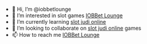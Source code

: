 - 👋 Hi, I’m @iobbetlounge
- 👀 I’m interested in slot games <a href="http://iobbetlounge.com/">IOBBet Lounge</a>
- 🌱 I’m currently learning <a href="http://iobbetlounge.com/">slot judi online</a>
- 💞️ I’m looking to collaborate on <a href="http://iobbetlounge.com/">slot judi online</a> games
- 📫 How to reach me <a href="http://iobbetlounge.com/">IOBBet Lounge</a>

<!---
iobbetlounge/iobbetlounge is a ✨ special ✨ repository because its `README.md` (this file) appears on your GitHub profile.
You can click the Preview link to take a look at your changes.
--->
